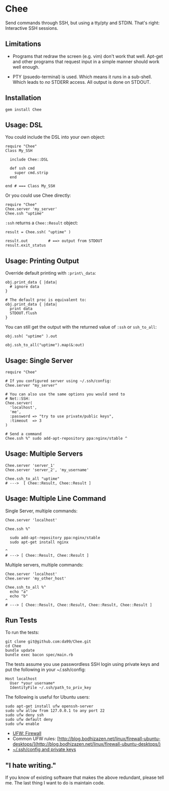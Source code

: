 
Chee
================

Send commands through SSH, but using a tty/pty and STDIN.
That's right: Interactive SSH sessions. 

Limitations
-----------

* Programs that redraw the screen (e.g. vim) don't work that well. 
Apt-get and 
other programs that request input in a simple manner should work well enough.

* PTY (psuedo-terminal) is used. Which means it runs in a sub-shell. 
Which leads to *no* STDERR access. All output is done on STDOUT.

Installation
------------

    gem install Chee

Usage: DSL
------

You could include the DSL into your own object:

    require "Chee"
    Class My_SSH

      include Chee::DSL

      def ssh cmd
        super cmd.strip
      end

    end # === Class My_SSH

Or you could use Chee directly:

    require "Chee"
    Chee.server 'my_server'
    Chee.ssh "uptime"

`:ssh` returns a `Chee::Result` object:

    result = Chee.ssh( "uptime" )
    
    result.out         # ==> output from STDOUT
    result.exit_status 

Usage: Printing Output
-----

Override default printing with `:print\_data`:

    obj.print_data { |data|
      # ignore data
    }

    # The default proc is equivalent to:
    obj.print_data { |data| 
      print data   
      STDOUT.flush
    }

You can still get the output with the returned value of `:ssh` 
or `ssh_to_all`:

    obj.ssh( "uptime" ).out

    obj.ssh_to_all("uptime").map(&:out)

Usage: Single Server
-----

    require "Chee"
    
    # If you configured server using ~/.ssh/config:
    Chee.server "my_server"  
    
    # You can also use the same options you would send to
    # Net::SSH:
    Chee.server(
      'localhost', 
      'me', 
      :password => "try to use private/public keys", 
      :timeout  => 3  
    )
    
    # Send a command
    Chee.ssh %^ sudo add-apt-repository ppa:nginx/stable ^


Usage: Multiple Servers
------

    Chee.server 'server_1'
    Chee.server 'server_2', 'my_username'

    Chee.ssh_to_all "uptime"
    # --->  [ Chee::Result, Chee::Result ]

Usage: Multiple Line Command
----

Single Server, multiple commands:

    Chee.server 'localhost'
    
    Chee.ssh %^
    
      sudo add-apt-repository ppa:nginx/stable
      sudo apt-get install nginx
      
    ^
    # ---> [ Chee::Result, Chee::Result ]
    
Multiple servers, multiple commands:

    Chee.server 'localhost'
    Chee.server 'my_other_host'
    
    Chee.ssh_to_all %^
      echo "a"
      echo "b"
    ^
    # ---> [ Chee::Result, Chee::Result, Chee::Result, Chee::Result ]
    
Run Tests
---------

To run the tests:

    git clone git@github.com:da99/Chee.git
    cd Chee
    bundle update
    bundle exec bacon spec/main.rb
    
The tests assume you use passwordless SSH login using
private keys and put the following in your ~/.ssh/config:

    Host localhost
      User *your username*
      IdentityFile ~/.ssh/path_to_priv_key


The following is useful for Ubuntu users:

    sudo apt-get install ufw openssh-server
    sudo ufw allow from 127.0.0.1 to any port 22
    sudo ufw deny ssh
    sudo ufw default deny
    sudo ufw enable

* [UFW: Firewall](https://help.ubuntu.com/community/UFW)
* Common UFW rules: [http://blog.bodhizazen.net/linux/firewall-ubuntu-desktops/](http://blog.bodhizazen.net/linux/firewall-ubuntu-desktops/)
* [~/.ssh/config and private keys](http://www.cyberciti.biz/faq/force-ssh-client-to-use-given-private-key-identity-file/)

"I hate writing."
-----------------------------

If you know of existing software that makes the above redundant,
please tell me. The last thing I want to do is maintain code.

